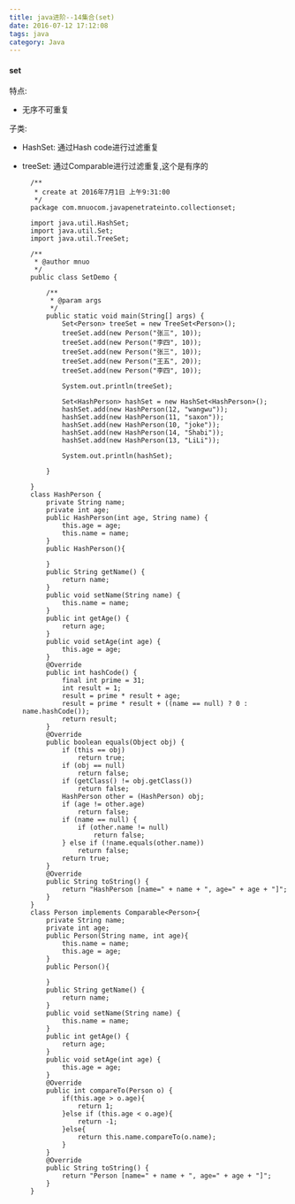 ```yaml
---
title: java进阶--14集合(set)
date: 2016-07-12 17:12:08 
tags: java
category: Java
---
```

#### set
特点:

+ 无序不可重复

子类:

+  HashSet: 通过Hash code进行过滤重复
+ treeSet: 通过Comparable进行过滤重复,这个是有序的
    
        /**
         * create at 2016年7月1日 上午9:31:00
         */
        package com.mnuocom.javapenetrateinto.collectionset;
        
        import java.util.HashSet;
        import java.util.Set;
        import java.util.TreeSet;
        
        /**
         * @author mnuo
         */
        public class SetDemo {
        
            /**
        	 * @param args
        	 */
        	public static void main(String[] args) {
        		Set<Person> treeSet = new TreeSet<Person>();
        		treeSet.add(new Person("张三", 10));
        		treeSet.add(new Person("李四", 10));
        		treeSet.add(new Person("张三", 10));
        		treeSet.add(new Person("王五", 20));
        		treeSet.add(new Person("李四", 10));
        		
        		System.out.println(treeSet);
        		
        		Set<HashPerson> hashSet = new HashSet<HashPerson>();
        		hashSet.add(new HashPerson(12, "wangwu"));
        		hashSet.add(new HashPerson(11, "saxon"));
        		hashSet.add(new HashPerson(10, "joke"));
        		hashSet.add(new HashPerson(14, "Shabi"));
        		hashSet.add(new HashPerson(13, "LiLi"));
        		
        		System.out.println(hashSet);
        		
        	}
        
        }
        class HashPerson {
        	private String name;
        	private int age;
        	public HashPerson(int age, String name) {
        		this.age = age;
        		this.name = name;
        	}
        	public HashPerson(){
        		
        	}
        	public String getName() {
        		return name;
        	}
        	public void setName(String name) {
        		this.name = name;
        	}
        	public int getAge() {
        		return age;
        	}
        	public void setAge(int age) {
        		this.age = age;
        	}
        	@Override
        	public int hashCode() {
        		final int prime = 31;
        		int result = 1;
        		result = prime * result + age;
        		result = prime * result + ((name == null) ? 0 : name.hashCode());
        		return result;
        	}
        	@Override
        	public boolean equals(Object obj) {
        		if (this == obj)
        			return true;
        		if (obj == null)
        			return false;
        		if (getClass() != obj.getClass())
        			return false;
        		HashPerson other = (HashPerson) obj;
        		if (age != other.age)
        			return false;
        		if (name == null) {
        			if (other.name != null)
        				return false;
        		} else if (!name.equals(other.name))
        			return false;
        		return true;
        	}
        	@Override
        	public String toString() {
        		return "HashPerson [name=" + name + ", age=" + age + "]";
        	}
        }
        class Person implements Comparable<Person>{
        	private String name;
        	private int age;
        	public Person(String name, int age){
        		this.name = name;
        		this.age = age;
        	}
        	public Person(){
        		
        	}
        	public String getName() {
        		return name;
        	}
        	public void setName(String name) {
        		this.name = name;
        	}
        	public int getAge() {
        		return age;
        	}
        	public void setAge(int age) {
        		this.age = age;
        	}
        	@Override
        	public int compareTo(Person o) {
        		if(this.age > o.age){
        			return 1;
        		}else if (this.age < o.age){
        			return -1;
        		}else{
        			return this.name.compareTo(o.name);
        		}
        	}
        	@Override
        	public String toString() {
        		return "Person [name=" + name + ", age=" + age + "]";
        	}
        }
        
